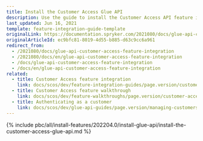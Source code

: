 ```yaml
---
title: Install the Customer Access Glue API
description: Use the guide to install the Customer Access API feature in your project.
last_updated: Jun 16, 2021
template: feature-integration-guide-template
originalLink: https://documentation.spryker.com/2021080/docs/glue-api-customer-access-feature-integration
originalArticleId: ec9bfc81-8019-4d55-b885-d63c9cc6a961
redirect_from:
  - /2021080/docs/glue-api-customer-access-feature-integration
  - /2021080/docs/en/glue-api-customer-access-feature-integration
  - /docs/glue-api-customer-access-feature-integration
  - /docs/en/glue-api-customer-access-feature-integration
related:
  - title: Customer Access feature integration
    link: docs/scos/dev/feature-integration-guides/page.version/customer-access-feature-integration.html
  - title: Customer Access feature walkthrough
    link: docs/scos/dev/feature-walkthroughs/page.version/customer-access-feature-walkthrough.html
  - title: Authenticating as a customer
    link: docs/scos/dev/glue-api-guides/page.version/managing-customers/authenticating-as-a-customer.html
---
```


{% include pbc/all/install-features/202204.0/install-glue-api/install-the-customer-access-glue-api.md %} <!-- To edit, see /_includes/pbc/all/install-features/202204.0/install-glue-api/install-the-customer-access-glue-api.md -->

